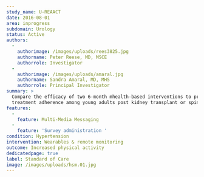 ```yaml
---
study_name: U-REAACT
date: 2016-08-01
area: inprogress
subdomain: Urology
status: Active
authors:
  - 
    authorimage: /images/uploads/rees3825.jpg
    authorname: Peter Reese, MD, MSCE
    authorrole: Investigator
  - 
    authorimage: /images/uploads/amaral.jpg
    authorname: Sandra Amaral, MD, MHS
    authorrole: Principal Investigator
summary: >
  Compare the efficacy of two 6-month mhealth-based interventions to promote
  treatment adherence among young adults post kidney transplant or spinal bifida.
features:
  - 
    feature: Multi-Media Messaging
  - 
    feature: 'Survey administration '
condition: Hypertension
intervention: Wearables & remote monitoring
outcome: Increased physical activity
dedicatedpage: true
label: Standard of Care 
image: /images/uploads/hsm.01.jpg
---
```

